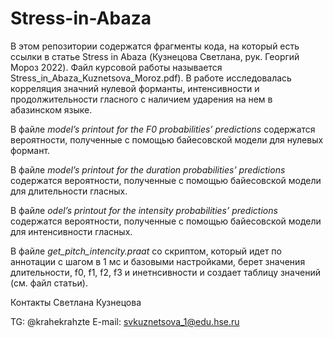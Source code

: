 # Stress-in-Abaza

В этом репозитории содержатся фрагменты кода, на который есть ссылки в статье Stress in Abaza (Кузнецова Светлана, рук. Георгий Мороз 2022). Файл курсовой работы называется Stress_in_Abaza_Kuznetsova_Moroz.pdf). В работе исследовалась корреляция значний нулевой форманты, интенсивности и продолжительности гласного с наличием ударения на нем в абазинском языке.

В файле *model’s printout for the F0 probabilities’ predictions* содержатся вероятности, полученные с помощью байесовской модели для нулевых формант.

В файле *model’s printout for the duration probabilities’ predictions* содержатся вероятности, полученные с помощью байесовской модели для длительности гласных.

В файле *odel’s printout for the intensity probabilities’ predictions* содержатся вероятности, полученные с помощью байесовской модели для интенсивности гласных.

В файле *get_pitch_intencity.praat* со скриптом, который идет по аннотации с шагом в 1 мс и базовыми настройками, берет значения длительности, f0, f1, f2, f3 и инетнсивности и создает таблицу значений (см. файл статьи).

Контакты
Светлана Кузнецова

TG: @krahekrahzte
E-mail: svkuznetsova_1@edu.hse.ru
